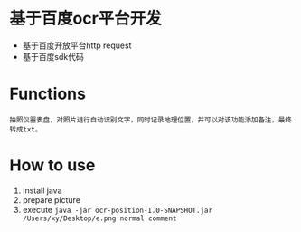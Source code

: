 # 基于百度ocr平台开发
- 基于百度开放平台http request
- 基于百度sdk代码

# Functions
```$xslt
拍照仪器表盘，对照片进行自动识别文字，同时记录地理位置，并可以对该功能添加备注，最终转成txt。 
```

# How to use
1. install java
2. prepare picture
3. execute `java -jar ocr-position-1.0-SNAPSHOT.jar /Users/xy/Desktop/e.png normal comment`
